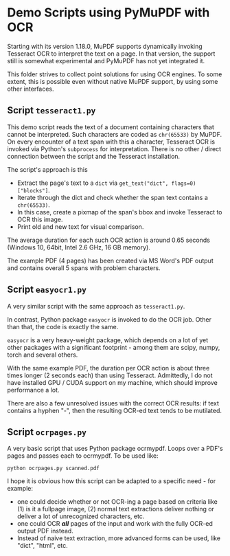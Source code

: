 # Demo Scripts using PyMuPDF with OCR
Starting with its version 1.18.0, MuPDF supports dynamically invoking Tesseract OCR to interpret the text on a page. In that version, the support still is somewhat experimental and PyMuPDF has not yet integrated it.

This folder strives to collect point solutions for using OCR engines. To some extent, this is possible even without native MuPDF support, by using some other interfaces.

## Script `tesseract1.py`
This demo script reads the text of a document containing characters that cannot be interpreted. Such characters are coded as `chr(65533)` by MuPDF. On every encounter of a text span with this a character, Tesseract OCR is invoked via Python's `subprocess` for interpretation. There is no other / direct connection between the script and the Tesseract installation.

The script's approach is this
* Extract the page's text to a `dict` via `get_text("dict", flags=0)["blocks"]`.
* Iterate through the dict and check whether the span text contains a `chr(65533)`.
* In this case, create a pixmap of the span's bbox and invoke Tesseract to OCR this image.
* Print old and new text for visual comparison.

The average duration for each such OCR action is around 0.65 seconds (Windows 10, 64bit, Intel 2.6 GHz, 16 GB memory).

The example PDF (4 pages) has been created via MS Word's PDF output and contains overall 5 spans with problem characters.

## Script `easyocr1.py`
A very similar script with the same approach as `tesseract1.py`.

In contrast, Python package `easyocr` is invoked to do the OCR job. Other than that, the code is exactly the same.

`easyocr` is a very heavy-weight package, which depends on a lot of yet other packages with a significant footprint - among them are scipy, numpy, torch and several others.

With the same example PDF, the duration per OCR action is about three times longer (2 seconds each) than using Tesseract. Admittedly, I do not have installed GPU / CUDA support on my machine, which should improve performance a lot.

There are also a few unresolved issues with the correct OCR results: if text contains a hyphen "-", then the resulting OCR-ed text tends to be mutilated.

## Script `ocrpages.py`
A very basic script that uses Python package ocrmypdf.
Loops over a PDF's pages and passes each to ocrmypdf. To be used like:

```
python ocrpages.py scanned.pdf
```

I hope it is obvious how this script can be adapted to a specific need - for example:
* one could decide whether or not OCR-ing a page based on criteria like (1) is it a fullpage image, (2) normal text extractions deliver nothing or deliver a lot of unrecognized characters, etc.
* one could OCR **_all_** pages of the input and work with the fully OCR-ed output PDF instead.
* Instead of naive text extraction, more advanced forms can be used, like "dict", "html", etc.
